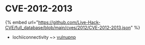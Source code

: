 # CVE-2012-2013
{% embed url="https://github.com/Live-Hack-CVE/full_database/blob/main/cves/2012/CVE-2012-2013.json" %}

* lochiiconnectivity ~> [vulnupnp](https://www.alice-snow.ru/2012/database/cve-2012-2013/vulnupnp-lochiiconnectivity)